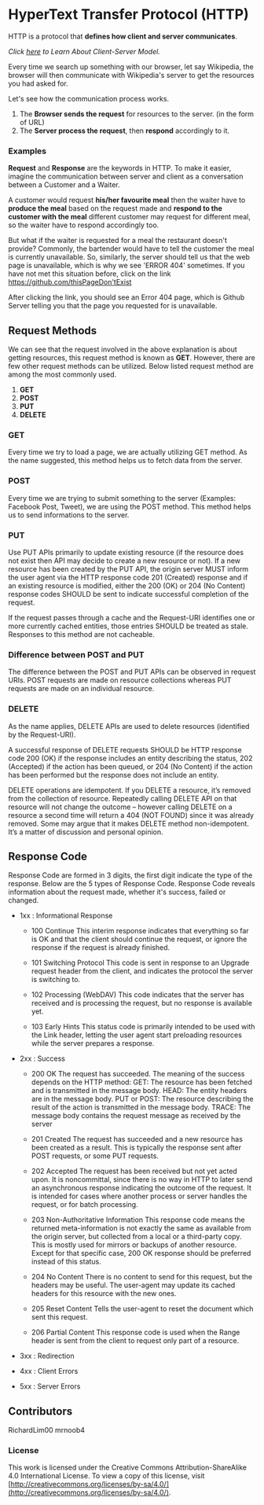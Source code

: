 # HyperText Transfer Protocol (HTTP)

HTTP is a protocol that **defines how client and server communicates**. 

*Click [here](https://github.com/N0obCoding/Introduction-to-the-web/tree/master/clientServer) to Learn About Client-Server Model.*

Every time we search up something with our browser, let say Wikipedia, the browser will then communicate with Wikipedia's server to get the resources you had asked for.

Let's see how the communication process works.
  1. The **Browser sends the request** for resources to the server. (in the form of URL)
  2. The **Server process the request**, then **respond** accordingly to it.
  
### Examples
**Request** and **Response** are the keywords in HTTP. To make it easier, imagine the communication between server and client as a conversation between a Customer and a Waiter.

A customer would request **his/her favourite meal** then the waiter have to **produce the meal** based on the request made and **respond to the customer with the meal** different customer may request for different meal, so the waiter have to respond accordingly too.

But what if the waiter is requested for a meal the restaurant doesn't provide? Commonly, the bartender would have to tell the customer the meal is currently unavailable. So, similarly, the server should tell us that the web page is unavailable, which is why we see 'ERROR 404' sometimes. If you have not met this situation before, click on the link https://github.com/thisPageDon'tExist

After clicking the link, you should see an Error 404 page, which is Github Server telling you that the page you requested for is unavailable.

## Request Methods
We can see that the request involved in the above explanation is about getting resources, this request method is known as **GET**. However, there are few other request methods can be utilized. Below listed request method are among the most commonly used.
  1. **GET**
  2. **POST**
  3. **PUT**
  4. **DELETE**  
### GET
Every time we try to load a page, we are actually utilizing GET method. As the name suggested, this method helps us to fetch data from the server.

### POST
Every time we are trying to submit something to the server (Examples: Facebook Post, Tweet), we are using the POST method. This method helps us to send informations to the server.

### PUT
Use PUT APIs primarily to update existing resource (if the resource does not exist then API may decide to create a new resource or not). If a new resource has been created by the PUT API, the origin server MUST inform the user agent via the HTTP response code 201 (Created) response and if an existing resource is modified, either the 200 (OK) or 204 (No Content) response codes SHOULD be sent to indicate successful completion of the request.

If the request passes through a cache and the Request-URI identifies one or more currently cached entities, those entries SHOULD be treated as stale. Responses to this method are not cacheable.

### Difference between POST and PUT
The difference between the POST and PUT APIs can be observed in request URIs. POST requests are made on resource collections whereas PUT requests are made on an individual resource.

### DELETE
As the name applies, DELETE APIs are used to delete resources (identified by the Request-URI).

A successful response of DELETE requests SHOULD be HTTP response code 200 (OK) if the response includes an entity describing the status, 202 (Accepted) if the action has been queued, or 204 (No Content) if the action has been performed but the response does not include an entity.

DELETE operations are idempotent. If you DELETE a resource, it’s removed from the collection of resource. Repeatedly calling DELETE API on that resource will not change the outcome – however calling DELETE on a resource a second time will return a 404 (NOT FOUND) since it was already removed. Some may argue that it makes DELETE method non-idempotent. It’s a matter of discussion and personal opinion.

## Response Code
Response Code are formed in 3 digits, the first digit indicate the type of the response. Below are the 5 types of Response Code. Response Code reveals information about the request made, whether it's success, failed or changed.

  * 1xx : Informational Response
	* 100 Continue
		This interim response indicates that everything so far is OK and that the client should continue the request, or ignore the response if the request is already finished.

	* 101 Switching Protocol
		This code is sent in response to an Upgrade request header from the client, and indicates the protocol the server is switching to.
	
	* 102 Processing (WebDAV)
		This code indicates that the server has received and is processing the request, but no response is available yet.
	
	* 103 Early Hints
		This status code is primarily intended to be used with the Link header, letting the user agent start preloading resources while the server prepares a response.

  * 2xx : Success
	* 200 OK
		The request has succeeded. The meaning of the success depends on the HTTP method:
			GET: The resource has been fetched and is transmitted in the message body.
			HEAD: The entity headers are in the message body.
			PUT or POST: The resource describing the result of the action is transmitted in the message body.
			TRACE: The message body contains the request message as received by the server

	* 201 Created
		The request has succeeded and a new resource has been created as a result. This is typically the response sent after POST requests, or some PUT requests.

	* 202 Accepted
 		The request has been received but not yet acted upon. It is noncommittal, since there is no way in HTTP to later send an asynchronous response indicating the outcome of the request. It is intended for cases where another process or server handles the request, or for batch processing.

	* 203 Non-Authoritative Information
 		This response code means the returned meta-information is not exactly the same as available from the origin server, but collected from a local or a third-party copy. This is mostly used for mirrors or backups of another resource. Except for that specific case, 200 OK response should be preferred instead of this status.

	* 204 No Content
 		There is no content to send for this request, but the headers may be useful. The user-agent may update its cached headers for this resource with the new ones.

	* 205 Reset Content
		Tells the user-agent to reset the document which sent this request.

	* 206 Partial Content
		This response code is used when the Range header is sent from the client to request only part of a resource.

  * 3xx : Redirection
  * 4xx : Client Errors
  * 5xx : Server Errors


## Contributors
RichardLim00
mrnoob4

### License

This work is licensed under the Creative Commons Attribution-ShareAlike 4.0 International License. To view a copy of this license, visit [http://creativecommons.org/licenses/by-sa/4.0/](http://creativecommons.org/licenses/by-sa/4.0/).

